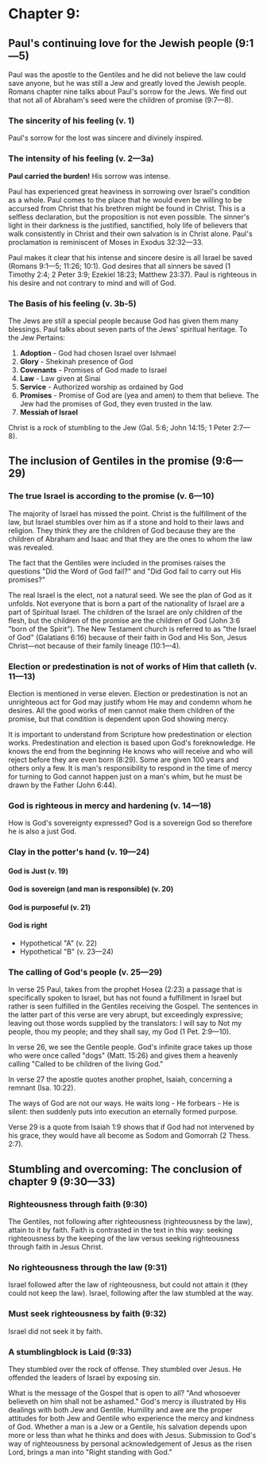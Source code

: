# Chapter 9:

<!--Should add an introduction here that shows chapters 9-11 as a section that works together-->

## Paul's continuing love for the Jewish people (9:1—5)

Paul was the apostle to the Gentiles and he did not believe the law could save anyone, but he was still a Jew and greatly loved the Jewish people. Romans chapter nine talks about Paul's sorrow for the Jews. We find out that not all of Abraham's seed were the children of promise (9:7—8).

### The sincerity of his feeling (v. 1)

Paul's sorrow for the lost was sincere and divinely inspired.

### The intensity of his feeling (v. 2—3a)

**Paul carried the burden!** His sorrow was intense.

Paul has experienced great heaviness in sorrowing over Israel's condition as a whole. Paul comes to the place that he would even be willing to be accursed from Christ that his brethren might be found in Christ. This is a selfless declaration, but the proposition is not even possible. The sinner's light in their darkness is the justified, sanctified, holy life of believers that walk consistently in Christ and their own salvation is in Christ alone. Paul's proclamation is reminiscent of Moses in Exodus 32:32—33.

Paul makes it clear that his intense and sincere desire is all Israel be saved (Romans 9:1—5; 11:26; 10:1). God desires that all sinners be saved (1 Timothy 2:4; 2 Peter 3:9; Ezekiel 18:23; Matthew 23:37). Paul is righteous in his desire and not contrary to mind and will of God.

### The Basis of his feeling (v. 3b-5)

The Jews are still a special people because God has given them many blessings. Paul talks about seven parts of the Jews' spiritual heritage. To the Jew Pertains:

1. **Adoption** - God had chosen Israel over Ishmael
2. **Glory** - Shekinah presence of God
3. **Covenants** - Promises of God made to Israel
4. **Law** - Law given at Sinai
5. **Service** - Authorized worship as ordained by God
6. **Promises** - Promise of God are (yea and amen) to them that believe. The Jew had the promises of God, they even trusted in the law.
7. **Messiah of Israel**

Christ is a rock of stumbling to the Jew (Gal. 5:6; John 14:15; 1 Peter 2:7—8).

## The inclusion of Gentiles in the promise (9:6—29)

<!--Although Israel is composed of the descendants of a particular family line and is in that sense biological, its origin is not in the first instance biological because its creation and sustenance come from God.
Gaventa, B. R. (2024). Romans: A Commentary (C. C. Black, J. T. Carroll, & S. E. Hylen, Eds.; First edition, p. 274). Westminster John Knox Press.-->

### The true Israel is according to the promise (v. 6—10)

The majority of Israel has missed the point. Christ is the fulfillment of the law, but Israel stumbles over him as if a stone and hold to their laws and religion. They think they are the children of God because they are the children of Abraham and Isaac and that they are the ones to whom the law was revealed.

The fact that the Gentiles were included in the promises raises the questions "Did the Word of God fail?" and "Did God fail to carry out His promises?"

The real Israel is the elect, not a natural seed. We see the plan of God as it unfolds. Not everyone that is born a part of the nationality of Israel are a part of Spiritual Israel. The children of the Israel are only children of the flesh, but the children of the promise are the children of God (John 3:6 "born of the Spirit"). The New Testament church is referred to as "the Israel of God" (Galatians 6:16) because of their faith in God and His Son, Jesus Christ—not because of their family lineage (10:1—4).

### Election or predestination is not of works of Him that calleth (v. 11—13)

Election is mentioned in verse eleven. Election or predestination is not an unrighteous act for God may justify whom He may and condemn whom he desires. All the good works of men cannot make them children of the promise, but that condition is dependent upon God showing mercy.

It is important to understand from Scripture how predestination or election works. Predestination and election is based upon God's foreknowledge. He knows the end from the beginning He knows who will receive and who will reject before they are even born (8:29). Some are given 100 years and others only a few. It is man's responsibility to respond in the time of mercy for turning to God cannot happen just on a man's whim, but he must be drawn by the Father (John 6:44).

### God is righteous in mercy and hardening (v. 14—18)

How is God's sovereignty expressed? God is a sovereign God so therefore he is also a just God.

### Clay in the potter's hand (v. 19—24)

#### God is Just (v. 19)

#### God is sovereign (and man is responsible) (v. 20)

#### God is purposeful (v. 21)

#### God is right

- Hypothetical "A" (v. 22)
- Hypothetical "B" (v. 23—24)

### The calling of God's people (v. 25—29)

In verse 25 Paul, takes from the prophet Hosea (2:23) a passage that is specifically spoken to Israel, but has not found a fulfillment in Israel but rather is seen fulfilled in the Gentiles receiving the Gospel. The sentences in the latter part of this verse are very abrupt, but exceedingly expressive; leaving out those words supplied by the translators: I will say to Not my people, thou my people; and they shall say, my God (1 Pet. 2:9—10).

In verse 26, we see the Gentile people. God's infinite grace takes up those who were once called "dogs" (Matt. 15:26) and gives them a heavenly calling "Called to be children of the living God."

In verse 27 the apostle quotes another prophet, Isaiah, concerning a remnant (Isa. 10:22).

The ways of God are not our ways. He waits long - He forbears - He is silent: then suddenly puts into execution an eternally formed purpose.

Verse 29 is a quote from Isaiah 1:9 shows that if God had not intervened by his grace, they would have all become as Sodom and Gomorrah (2 Thess. 2:7).

## Stumbling and overcoming: The conclusion of chapter 9 (9:30—33)

### Righteousness through faith (9:30)

The Gentiles, not following after righteousness (righteousness by the law), attain to it by faith. Faith is contrasted in the text in this way: seeking righteousness by the keeping of the law versus seeking righteousness through faith in Jesus Christ.

### No righteousness through the law (9:31)

Israel followed after the law of righteousness, but could not attain it (they could not keep the law). Israel, following after the law stumbled at the way.

### Must seek righteousness by faith (9:32)

Israel did not seek it by faith.

### A stumblingblock is Laid (9:33)

They stumbled over the rock of offense. They stumbled over Jesus. He offended the leaders of Israel by exposing sin.

What is the message of the Gospel that is open to all? "And whosoever believeth on him shall not be ashamed." God's mercy is illustrated by His dealings with both Jew and Gentile. Humility and awe are the proper attitudes for both Jew and Gentile who experience the mercy and kindness of God. Whether a man is a Jew or a Gentile, his salvation depends upon more or less than what he thinks and does with Jesus. Submission to God's way of righteousness by personal acknowledgement of Jesus as the risen Lord, brings a man into "Right standing with God."
